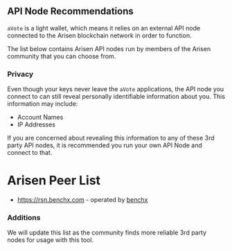 ## API Node Recommendations

`aVote` is a light wallet, which means it relies on an external API node connected to the Arisen blockchain network in order to function.

The list below contains Arisen API nodes run by members of the Arisen community that you can choose from.

### Privacy

Even though your keys never leave the `aVote` applications, the API node you connect to can still reveal personally identifiable information about you. This information may include:

- Account Names
- IP Addresses

If you are concerned about revealing this information to any of these 3rd party API nodes, it is recommended you run your own API Node and connect to that.

# Arisen Peer List

- https://rsn.benchx.com - operated by [benchx](https://benchx.io)


### Additions

We will update this list as the community finds more reliable 3rd party nodes for usage with this tool.
